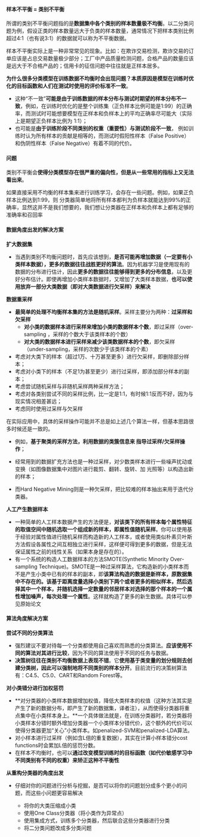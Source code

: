 #### 样本不平衡  =  类别不平衡

所谓的类别不平衡问题指的是**数据集中各个类别的样本数量极不均衡**。以二分类问题为例，假设正类的样本数量远大于负类的样本数量，通常情况下把样本类别比例超过4:1（也有说3:1）的数据就可以称为不平衡数据。

样本不平衡实际上是一种非常常见的现象。比如：在欺诈交易检测，欺诈交易的订单应该是占总交易数量极少部分；工厂中产品质量检测问题，合格产品的数量应该是远大于不合格产品的；信用卡的征信问题中往往就是正样本居多。

**为什么很多分类模型在训练数据不均衡时会出现问题？**本质原因是**模型在训练时优化的目标函数和人们在测试时使用的评价标准不一致**。

- 这种“不一致”**可能是由于训练数据的样本分布与测试时期望的样本分布不一致**，例如，在训练时优化的是整个训练集（正负样本比例可能是1∶99）的正确率，而测试时可能想要模型在正样本和负样本上的平均正确率尽可能大（实际上是期望正负样本比例为 1∶1）；
- 也可能是**由于训练阶段不同类别的权重（重要性）与测试阶段不一致**， 例如训练时认为所有样本的贡献是相等的，而测试时假阳性样本（False Positive） 和伪阴性样本（False Negative）有着不同的代价。

#### 问题

类别不平衡会**使得分类模型存在很严重的偏向性，但是从一些常用的指标上又无法看出来**。

如果直接采用不均衡的样本集来进行训练学习，会存在一些问题。例如，如果正负样本比例达到1∶99，则 分类器简单地将所有样本都判为负样本就能达到99%的正确率，显然这并不是我们想要的，我们想让分类器在正样本和负样本上都有足够的准确率和召回率

#### 数据角度出发的解决方案

**扩大数据集**

- 当遇到类别不均衡问题时，首先应该想到，**是否可能再增加数据（一定要有小类样本数据），更多的数据往往战胜更好的算法**。因为机器学习是使用现有的数据的分布进行估计，因此**更多的数据往往能够得到更多的分布信息**，以及更好分布估计。即使再增加小类样本数据时，又增加了大类样本数据，**也可以使用放弃一部分大类数据（即对大类数据进行欠采样）来解决**

**数据重采样**

- **最简单的处理不均衡样本集的方法是随机采样**。采样主要分为两种：**过采样和欠采样**
  - **对小类的数据样本进行采样来增加小类的数据样本个数**，即过采样（over-sampling ，采样的个数大于该类样本的个数）
  - **对大类的数据样本进行采样来减少该类数据样本的个数**，即欠采样（under-sampling，采样的次数少于该类样本的个素）
- 考虑对大类下的样本（超过1万、十万甚至更多）进行欠采样，即删除部分样本；
- 考虑对小类下的样本（不足1为甚至更少）进行过采样，即添加部分样本的副本；
- 考虑尝试随机采样与非随机采样两种采样方法；
- 考虑对各类别尝试不同的采样比例，比一定是1:1，有时候1:1反而不好，因为与现实情况相差甚远；
- 考虑同时使用过采样与欠采样


在实际应用中，具体的采样操作可能并不总是如上述几个算法一样，但基本思路很多时候还是一致的。

- 例如，**基于聚类的采样方法，利用数据的类簇信息来 指导过采样/欠采样操作**；

- 经常用到的数据扩充方法也是一种过采样，对少数类样本进行一些噪声扰动或变换（如图像数据集中对图片进行裁剪、翻转、旋转、加 光照等）以构造出新的样本；
- 而Hard Negative Mining则是一种欠采样，把比较难的样本抽出来用于迭代分类器。

**人工产生数据样本**

- 一种简单的人工样本数据产生的方法便是，**对该类下的所有样本每个属性特征的取值空间中随机选取一个组成新的样本，即属性值随机采样**。你可以使用基于经验对属性值进行随机采样而构造新的人工样本，或者使用类似朴素贝叶斯方法假设各属性之间互相独立进行采样，这样便可得到更多的数据，但是无法保证属性之前的线性关系（如果本身是存在的）。
- 有一个系统的构造人工数据样本的方法SMOTE(Synthetic Minority Over-sampling Technique)。SMOTE是一种过采样算法，它构造新的小类样本而不是产生小类中已有的样本的副本，即**该算法构造的数据是新样本，原数据集中不存在的。该基于距离度量选择小类别下两个或者更多的相似样本，然后选择其中一个样本，并随机选择一定数量的邻居样本对选择的那个样本的一个属性增加噪声，每次处理一个属性**。这样就构造了更多的新生数据。具体可以参见原始论文

#### 算法角度解决方案

**尝试不同的分类算法**

- 强烈建议不要对待每一个分类都使用自己喜欢而熟悉的分类算法。**应该使用不同的算法对其进行比较**，因为不同的算法使用于不同的任务与数据。
- **决策树往往在类别不均衡数据上表现不错**。它**使用基于类变量的划分规则去创建分类树，因此可以强制地将不同类别的样本分开**。目前流行的决策树算法有：C4.5、C5.0、CART和Random Forest等。

**对小类错分进行加权惩罚**

- **对分类器的小类样本数据增加权值，降低大类样本的权值（这种方法其实是产生了新的数据分布，即产生了新的数据集，译者注），从而使得分类器将重点集中在小类样本身上。**一个具体做法就是，在训练分类器时，若分类器将小类样本分错时额外增加分类器一个小类样本分错代价，这个额外的代价可以使得分类器更加“关心”小类样本。如penalized-SVM和penalized-LDA算法。
- 对小样本进行过采样（例如含L倍的重复数据），其实在计算小样本错分cost functions时会累加L倍的惩罚分数。
- 在样本不均衡时，也可以**通过改变模型训练时的目标函数（如代价敏感学习中不同类别有不同的权重）来矫正这种不平衡性**

**从重构分类器的角度出发**

- 仔细对你的问题进行分析与挖掘，是否可以将你的问题划分成多个更小的问题，而这些小问题更容易解决

  - 将你的大类压缩成小类
  - 使用One Class分类器（将小类作为异常点）
  - 使用集成方式，训练多个分类器，然后联合这些分类器进行分类
  - 将二分类问题改成多分类问题


